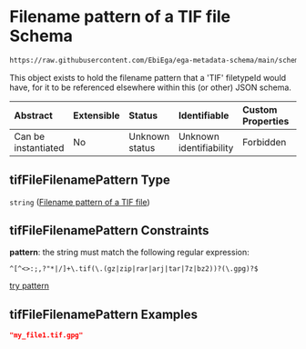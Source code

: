 # Filename pattern of a TIF file Schema

```txt
https://raw.githubusercontent.com/EbiEga/ega-metadata-schema/main/schemas/EGA.common-definitions.json#/definitions/tifFileFilenamePattern
```

This object exists to hold the filename pattern that a 'TIF' filetypeId would have, for it to be referenced elsewhere within this (or other) JSON schema.

| Abstract            | Extensible | Status         | Identifiable            | Custom Properties | Additional Properties | Access Restrictions | Defined In                                                                                           |
| :------------------ | :--------- | :------------- | :---------------------- | :---------------- | :-------------------- | :------------------ | :--------------------------------------------------------------------------------------------------- |
| Can be instantiated | No         | Unknown status | Unknown identifiability | Forbidden         | Allowed               | none                | [EGA.common-definitions.json\*](../../../schemas/EGA.common-definitions.json "open original schema") |

## tifFileFilenamePattern Type

`string` ([Filename pattern of a TIF file](ega-4-definitions-filename-pattern-of-a-tif-file.md))

## tifFileFilenamePattern Constraints

**pattern**: the string must match the following regular expression:&#x20;

```regexp
^[^<>:;,?"*|/]+\.tif(\.(gz|zip|rar|arj|tar|7z|bz2))?(\.gpg)?$
```

[try pattern](https://regexr.com/?expression=%5E%5B%5E%3C%3E%3A%3B%2C%3F%22*%7C%2F%5D%2B%5C.tif\(%5C.\(gz%7Czip%7Crar%7Carj%7Ctar%7C7z%7Cbz2\)\)%3F\(%5C.gpg\)%3F%24 "try regular expression with regexr.com")

## tifFileFilenamePattern Examples

```json
"my_file1.tif.gpg"
```
